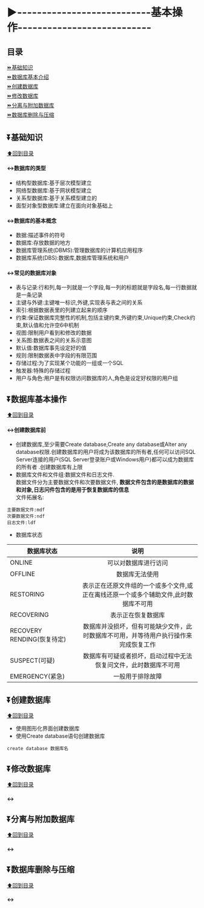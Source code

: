 <p id="title"></p>

# :arrow_forward:---------------------------基本操作---------------------------
## 目录<br>
<a href="#p1">:fast_forward:基础知识</a><br>
<a href="#p2">:fast_forward:数据库基本介绍</a><br>
<a href="#p3">:fast_forward:创建数据库</a><br>
<a href="#p4">:fast_forward:修改数据库</a><br>
<a href="#p5">:fast_forward:分离与附加数据库</a><br>
<a href="#p6">:fast_forward:数据库删除与压缩</a><br>

<p id="p1"></p>

## :arrow_double_down:基础知识
<a href="#title">:arrow_up:回到目录</a>
#### :left_right_arrow:数据库的类型
+ 结构型数据库:基于层次模型建立
+ 网络型数据库:基于网状模型建立
+ 关系型数据库:基于关系模型建立的
+ 面型对象型数据库:建立在面向对象基础上
#### :left_right_arrow:数据库的基本概念
+ 数据:描述事件的符号
+ 数据库:存放数据的地方
+ 数据库管理系统(DBMS):管理数据库的计算机应用程序
+ 数据库系统(DBS):数据库,数据库管理系统和用户
#### :left_right_arrow:常见的数据库对象
+ 表与记录:行和列,每一列就是一个字段,每一列的标题就是字段名,每一行数据就是一条记录
+ 主键与外键:主键唯一标识,外键,实现表与表之间的关系
+ 索引:根据数据表里的列建立起来的顺序
+ 约束:保证数据库完整性的机制,包括主键约束,外键约束,Unique约束,Check约束,默认值和允许空6中机制
+ 视图:限制用户看到和修改的数据
+ 关系图:数据表之间的关系示意图
+ 默认值:数据库事先设定好的值
+ 规则:限制数据表中字段的有限范围
+ 存储过程:为了实现某个功能的一组或一个SQL
+ 触发器:特殊的存储过程
+ 用户与角色:用户是有权限访问数据库的人,角色是设定好权限的用户组
<p id="p2"></p>

## :arrow_double_down:数据库基本操作
<a href="#title">:arrow_up:回到目录</a>
#### :left_right_arrow:创建数据库前
+ 创建数据库,至少需要Create database,Create any database或Alter any database权限.创建数据库的用户将成为该数据库的所有者,任何可以访问SQL Server连接的用户(SQL Server登录账户或Windows用户)都可以成为数据库的所有者
.创建数据库有上限
+ 数据库文件和文件组:数据文件和日志文件.<br>
数据文件分为主要数据文件和次要数据文件, 
**数据文件包含的是数据库的数据和对象,日志问件包含的是用于恢复数据库的信息**<br>
文件拓展名:
```
主要数据文件:mdf
次要数据文件:ndf
日志文件:ldf
```
+ 数据库状态

**数据库状态**|**说明**
---|:---:
ONLINE|可以对数据库进行访问
OFFLINE|数据库无法使用
RESTORING|表示正在还原文件组的一个或多个文件,或正在离线还原一个或多个辅助文件,此时数据库不可用
RECOVERING|表示正在恢复数据库
RECOVERY RENDING(恢复待定)|数据库并没损坏，但有可能缺少文件，此时数据库不可用，并等待用户执行操作来完成恢复工作
SUSPECT(可疑)|数据库有可疑或者损坏，启动过程中无法恢复问文件，此时数据库不可用
EMERGENCY(紧急)|一般用于排除故障
<p id="p3"></p>

## :arrow_double_down:创建数据库
<a href="#title">:arrow_up:回到目录</a>
+ 使用图形化界面创建数据库
+ 使用Create database语句创建数据库
```
create database 数据库名
```

<p id="p4"></p>

## :arrow_double_down:修改数据库
<a href="#title">:arrow_up:回到目录</a>
#### :left_right_arrow:
<p id="p5"></p>

## :arrow_double_down:分离与附加数据库
<a href="#title">:arrow_up:回到目录</a>
#### :left_right_arrow:
<p id="p6"></p>

## :arrow_double_down:数据库删除与压缩
<a href="#title">:arrow_up:回到目录</a>
#### :left_right_arrow:
